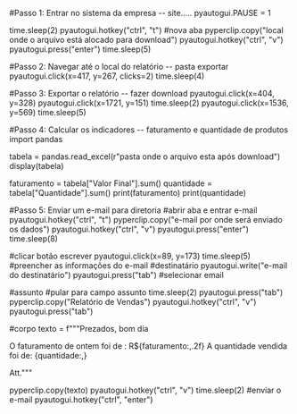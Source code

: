 #Passo 1: Entrar no sistema da empresa -- site.....
pyautogui.PAUSE = 1

time.sleep(2)
pyautogui.hotkey("ctrl", "t") #nova aba
pyperclip.copy("local onde o arquivo está alocado para download")
pyautogui.hotkey("ctrl", "v")
pyautogui.press("enter")
time.sleep(5)

#Passo 2: Navegar até o local do relatório -- pasta exportar
pyautogui.click(x=417, y=267, clicks=2)
time.sleep(4)

#Passo 3: Exportar o relatório -- fazer download
pyautogui.click(x=404, y=328)
pyautogui.click(x=1721, y=151)
time.sleep(2)
pyautogui.click(x=1536, y=569)
time.sleep(5)

#Passo 4: Calcular os indicadores -- faturamento e quantidade de produtos
import pandas

tabela = pandas.read_excel(r"pasta onde o arquivo esta após download")
display(tabela)

faturamento = tabela["Valor Final"].sum()
quantidade = tabela["Quantidade"].sum()
print(faturamento)
print(quantidade)

#Passo 5: Enviar um e-mail para diretoria 
#abrir aba e entrar e-mail
pyautogui.hotkey("ctrl", "t")
pyperclip.copy("e-mail por onde será enviado os dados")
pyautogui.hotkey("ctrl", "v")
pyautogui.press("enter")
time.sleep(8)

#clicar botão escrever
pyautogui.click(x=89, y=173)
time.sleep(5)
#preencher as informações do e-mail
#destinatário
pyautogui.write("e-mail do destinatário")
pyautogui.press("tab") #selecionar email

#assunto
#pular para campo assunto
time.sleep(2)
pyautogui.press("tab")
pyperclip.copy("Relatório de Vendas")
pyautogui.hotkey("ctrl", "v")
pyautogui.press("tab")

#corpo
texto = f"""Prezados, bom dia

O faturamento de ontem foi de : R${faturamento:,.2f}
A quantidade vendida foi de: {quantidade:,}

Att."""

pyperclip.copy(texto)
pyautogui.hotkey("ctrl", "v")
time.sleep(2)
#enviar o e-mail
pyautogui.hotkey("ctrl", "enter")
